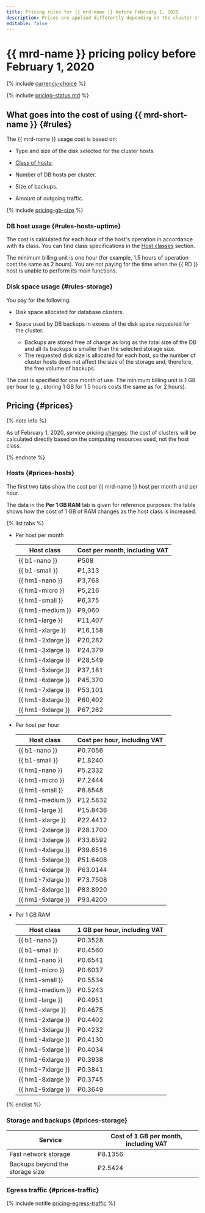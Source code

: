 ```yaml
---
title: Pricing rules for {{ mrd-name }} before February 1, 2020
description: Prices are applied differently depending on the cluster status. For a running cluster, you pay both for computing resources and the size of your storage and backups. For a stopped cluster, you only pay for the size of your storage and backups.
editable: false
---
```


# {{ mrd-name }} pricing policy before February 1, 2020

{% include [currency-choice](../../_includes/pricing/currency-choice.md) %}

{% include [pricing-status.md](../../_includes/mdb/pricing-status.md) %}


## What goes into the cost of using {{ mrd-short-name }} {#rules}

The {{ mrd-name }} usage cost is based on:

* Type and size of the disk selected for the cluster hosts.

* [Class of hosts](../concepts/instance-types.md);

* Number of DB hosts per cluster.

* Size of backups.

* Amount of outgoing traffic.

{% include [pricing-gb-size](../../_includes/pricing-gb-size.md) %}


### DB host usage {#rules-hosts-uptime}

The cost is calculated for each hour of the host's operation in accordance with its class. You can find class specifications in the [Host classes](../concepts/instance-types.md) section.

The minimum billing unit is one hour (for example, 1.5 hours of operation cost the same as 2 hours). You are not paying for the time when the {{ RD }} host is unable to perform its main functions.


### Disk space usage {#rules-storage}

You pay for the following:

* Disk space allocated for database clusters.

* Space used by DB backups in excess of the disk space requested for the cluster.

   * Backups are stored free of charge as long as the total size of the DB and all its backups is smaller than the selected storage size.
   * The requested disk size is allocated for each host, so the number of cluster hosts does not affect the size of the storage and, therefore, the free volume of backups.

The cost is specified for one month of use. The minimum billing unit is 1 GB per hour (e.g., storing 1 GB for 1.5 hours costs the same as for 2 hours).


## Pricing {#prices}

{% note info %}

As of February 1, 2020, service pricing [changes](pricing-01022020.md#prices): the cost of clusters will be calculated directly based on the computing resources used, not the host class.

{% endnote %}


### Hosts {#prices-hosts}

The first two tabs show the cost per {{ mrd-name }} host per month and per hour.

The data in the **Per 1 GB RAM** tab is given for reference purposes: the table shows how the cost of 1 GB of RAM changes as the host class is increased.

{% list tabs %}

- Per host per month

   | Host class | Cost per month, including VAT |
   ----- | -----
   | {{ b1-nano }} | ₽508 |
   | {{ b1-small }} | ₽1,313 |
   | {{ hm1-nano }} | ₽3,768 |
   | {{ hm1-micro }} | ₽5,216 |
   | {{ hm1-small }} | ₽6,375 |
   | {{ hm1-medium }} | ₽9,060 |
   | {{ hm1-large }} | ₽11,407 |
   | {{ hm1-xlarge }} | ₽16,158 |
   | {{ hm1-2xlarge }} | ₽20,282 |
   | {{ hm1-3xlarge }} | ₽24,379 |
   | {{ hm1-4xlarge }} | ₽28,549 |
   | {{ hm1-5xlarge }} | ₽37,181 |
   | {{ hm1-6xlarge }} | ₽45,370 |
   | {{ hm1-7xlarge }} | ₽53,101 |
   | {{ hm1-8xlarge }} | ₽60,402 |
   | {{ hm1-9xlarge }} | ₽67,262 |

- Per host per hour

   | Host class | Cost per hour, including VAT |
   ----- | -----
   | {{ b1-nano }} | ₽0.7056 |
   | {{ b1-small }} | ₽1.8240 |
   | {{ hm1-nano }} | ₽5.2332 |
   | {{ hm1-micro }} | ₽7.2444 |
   | {{ hm1-small }} | ₽8.8548 |
   | {{ hm1-medium }} | ₽12.5832 |
   | {{ hm1-large }} | ₽15.8436 |
   | {{ hm1-xlarge }} | ₽22.4412 |
   | {{ hm1-2xlarge }} | ₽28.1700 |
   | {{ hm1-3xlarge }} | ₽33.8592 |
   | {{ hm1-4xlarge }} | ₽39.6516 |
   | {{ hm1-5xlarge }} | ₽51.6408 |
   | {{ hm1-6xlarge }} | ₽63.0144 |
   | {{ hm1-7xlarge }} | ₽73.7508 |
   | {{ hm1-8xlarge }} | ₽83.8920 |
   | {{ hm1-9xlarge }} | ₽93.4200 |

- Per 1 GB RAM

   | Host class | 1 GB per hour, including VAT |
   ----- | -----
   | {{ b1-nano }} | ₽0.3528 |
   | {{ b1-small }} | ₽0.4560 |
   | {{ hm1-nano }} | ₽0.6541 |
   | {{ hm1-micro }} | ₽0.6037 |
   | {{ hm1-small }} | ₽0.5534 |
   | {{ hm1-medium }} | ₽0.5243 |
   | {{ hm1-large }} | ₽0.4951 |
   | {{ hm1-xlarge }} | ₽0.4675 |
   | {{ hm1-2xlarge }} | ₽0.4402 |
   | {{ hm1-3xlarge }} | ₽0.4232 |
   | {{ hm1-4xlarge }} | ₽0.4130 |
   | {{ hm1-5xlarge }} | ₽0.4034 |
   | {{ hm1-6xlarge }} | ₽0.3938 |
   | {{ hm1-7xlarge }} | ₽0.3841 |
   | {{ hm1-8xlarge }} | ₽0.3745 |
   | {{ hm1-9xlarge }} | ₽0.3649 |

{% endlist %}


### Storage and backups {#prices-storage}

| Service | Cost of 1 GB per month, including VAT |
----- | -----
| Fast network storage | ₽8.1356 |
| Backups beyond the storage size | ₽2.5424 |

### Egress traffic {#prices-traffic}

{% include notitle [pricing-egress-traffic](../../_includes/pricing/pricing-egress-traffic.md) %}
